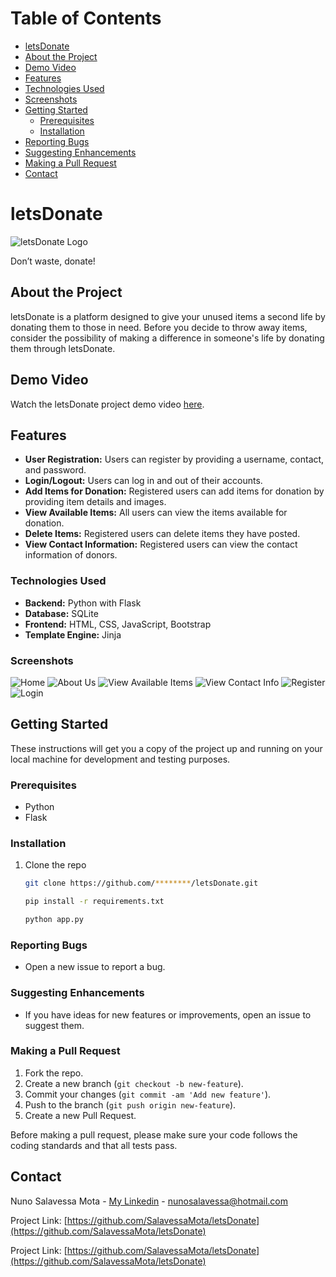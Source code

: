 # Table of Contents

- [letsDonate](#letsdonate)
- [About the Project](#about-the-project)
- [Demo Video](#demo-video)
- [Features](#features)
- [Technologies Used](#technologies-used)
- [Screenshots](#screenshots)
- [Getting Started](#getting-started)
  - [Prerequisites](#prerequisites)
  - [Installation](#installation)
- [Reporting Bugs](#reporting-bugs)
- [Suggesting Enhancements](#suggesting-enhancements)
- [Making a Pull Request](#making-a-pull-request)
- [Contact](#contact)

# letsDonate

![letsDonate Logo](static/images/letsdonatelogooficial.png)

Don’t waste, donate!

## About the Project

letsDonate is a platform designed to give your unused items a second life by donating them to those in need. Before you decide to throw away items, consider the possibility of making a difference in someone's life by donating them through letsDonate.

## Demo Video

Watch the letsDonate project demo video [here](https://www.youtube.com/watch?v=o347l4wsz5U).

## Features

- **User Registration:** Users can register by providing a username, contact, and password.
- **Login/Logout:** Users can log in and out of their accounts.
- **Add Items for Donation:** Registered users can add items for donation by providing item details and images.
- **View Available Items:** All users can view the items available for donation.
- **Delete Items:** Registered users can delete items they have posted.
- **View Contact Information:** Registered users can view the contact information of donors.

### Technologies Used

- **Backend:** Python with Flask
- **Database:** SQLite
- **Frontend:** HTML, CSS, JavaScript, Bootstrap
- **Template Engine:** Jinja

### Screenshots

![Home](Screenshots/home.jpg)
![About Us](Screenshots/AboutUS.jpg)
![View Available Items](Screenshots/ItemTable.jpg)
![View Contact Info](Screenshots/ContactInfo.jpg)
![Register](Screenshots/Register.jpg)
![Login](Screenshots/Login.jpg)

## Getting Started

These instructions will get you a copy of the project up and running on your local machine for development and testing purposes.

### Prerequisites

- Python
- Flask

### Installation

1. Clone the repo
   ```sh
   git clone https://github.com/********/letsDonate.git

   pip install -r requirements.txt

   python app.py
   ```

### Reporting Bugs

- Open a new issue to report a bug.

### Suggesting Enhancements

- If you have ideas for new features or improvements, open an issue to suggest them.

### Making a Pull Request

1. Fork the repo.
2. Create a new branch (`git checkout -b new-feature`).
3. Commit your changes (`git commit -am 'Add new feature'`).
4. Push to the branch (`git push origin new-feature`).
5. Create a new Pull Request.

Before making a pull request, please make sure your code follows the coding standards and that all tests pass.

## Contact

Nuno Salavessa Mota - [My Linkedin](https://www.linkedin.com/in/nunosalavessamota/) - nunosalavessa@hotmail.com

Project Link: [https://github.com/SalavessaMota/letsDonate](https://github.com/SalavessaMota/letsDonate)


Project Link: [https://github.com/SalavessaMota/letsDonate](https://github.com/SalavessaMota/letsDonate)

